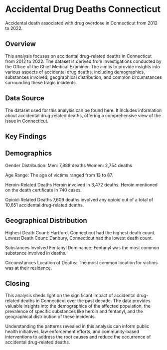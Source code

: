 # Accidental Drug Deaths Connecticut
Accidental death associated with drug overdose in Connecticut from 2012 to 2022.

## Overview

This analysis focuses on accidental drug-related deaths in Connecticut from 2012 to 2022. The dataset is derived from investigations conducted by the Office of the Chief Medical Examiner. The aim is to provide insights into various aspects of accidental drug deaths, including demographics, substances involved, geographical distribution, and common circumstances surrounding these tragic incidents.

## Data Source

The dataset used for this analysis can be found here. It includes information about accidental drug-related deaths, offering a comprehensive view of the issue in Connecticut.

## Key Findings

## Demographics

Gender Distribution:
Men: 7,888 deaths
Women: 2,754 deaths

Age Range:
The age of victims ranged from 13 to 87.

Heroin-Related Deaths
Heroin involved in 3,472 deaths.
Heroin mentioned on the death certificate in 740 cases.

Opioid-Related Deaths
7,609 deaths involved any opioid out of a total of 10,651 accidental drug-related deaths.

## Geographical Distribution

Highest Death Count:
Hartford, Connecticut had the highest death count.
Lowest Death Count:
Danbury, Connecticut had the lowest death count.

Substances Involved
Fentanyl Dominance:
Fentanyl was the most common substance involved in deaths.

Circumstances
Location of Deaths:
The most common location for victims was at their residence.

## Closing

This analysis sheds light on the significant impact of accidental drug-related deaths in Connecticut over the past decade. The data provides valuable insights into the demographics of the affected population, the prevalence of specific substances like heroin and fentanyl, and the geographical distribution of these incidents.

Understanding the patterns revealed in this analysis can inform public health initiatives, law enforcement efforts, and community-based interventions to address the root causes and reduce the occurrence of accidental drug-related deaths.
